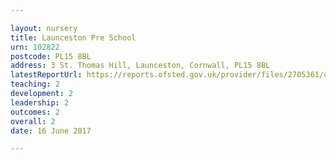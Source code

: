 ```yaml
---

layout: nursery
title: Launceston Pre School
urn: 102822
postcode: PL15 8BL
address: 3 St. Thomas Hill, Launceston, Cornwall, PL15 8BL
latestReportUrl: https://reports.ofsted.gov.uk/provider/files/2705361/urn/102822.pdf
teaching: 2
development: 2
leadership: 2
outcomes: 2
overall: 2
date: 16 June 2017

---
```

